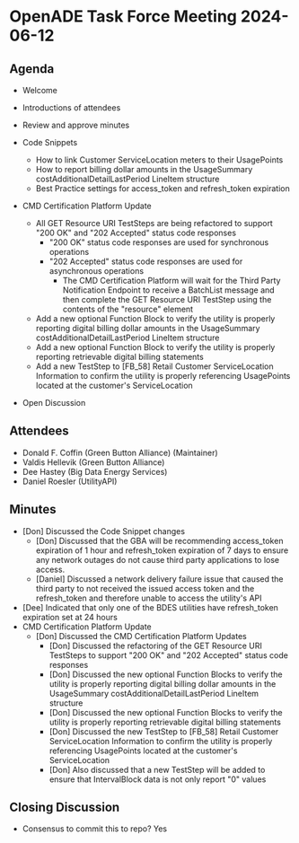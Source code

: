 # OpenADE Task Force Meeting 2024-06-12

## Agenda
* Welcome
* Introductions of attendees
* Review and approve minutes

* Code Snippets
    * How to link Customer ServiceLocation meters to their UsagePoints
    * How to report billing dollar amounts in the UsageSummary costAdditionalDetailLastPeriod LineItem structure
    * Best Practice settings for access_token and refresh_token expiration
* CMD Certification Platform Update
    * All GET Resource URI TestSteps are being refactored to support "200 OK" and "202 Accepted" status code responses
        * "200 OK" status code responses are used for synchronous operations
        * "202 Accepted" status code responses are used for asynchronous operations
            * The CMD Certification Platform will wait for the Third Party Notification Endpoint to receive a BatchList 
              message and then complete the GET Resource URI TestStep using the contents of the "resource" element 
    * Add a new optional Function Block to verify the utility is properly reporting digital billing dollar amounts 
      in the UsageSummary costAdditionalDetailLastPeriod LineItem structure
    * Add a new optional Function Block to verify the utility is properly reporting retrievable digital billing 
      statements
    * Add a new TestStep to [FB_58] Retail Customer ServiceLocation Information to confirm the utility is properly 
      referencing 
      UsagePoints located at the customer's ServiceLocation 

* Open Discussion

## Attendees
* Donald F. Coffin (Green Button Alliance) (Maintainer)
* Valdis Hellevik (Green Button Alliance)
* Dee Hastey (Big Data Energy Services)
* Daniel Roesler (UtilityAPI)

## Minutes
* [Don] Discussed the Code Snippet changes
    * [Don] Discussed that the GBA will be recommending access_token expiration of 1 hour and refresh_token 
      expiration of 7 days to ensure any network outages do not cause third party applications to lose access.
    * [Daniel] Discussed a network delivery failure issue that caused the third party to not received the issued 
      access token and the refresh_token and therefore unable to access the utility's API
* [Dee] Indicated that only one of the BDES utilities have refresh_token expiration set at 24 hours
* CMD Certification Platform Update
    * [Don] Discussed the CMD Certification Platform Updates
        * [Don] Discussed the refactoring of the GET Resource URI TestSteps to support "200 OK" and "202 Accepted" 
          status code responses
        * [Don] Discussed the new optional Function Blocks to verify the utility is properly reporting digital 
          billing dollar amounts in the UsageSummary costAdditionalDetailLastPeriod LineItem structure
        * [Don] Discussed the new optional Function Blocks to verify the utility is properly reporting retrievable 
          digital billing statements
        * [Don] Discussed the new TestStep to [FB_58] Retail Customer ServiceLocation Information to confirm the 
          utility is properly referencing UsagePoints located at the customer's ServiceLocation
        * [Don] Also discussed that a new TestStep will be added to ensure that IntervalBlock data is not only 
          report "0" values

## Closing Discussion
* Consensus to commit this to repo? Yes
